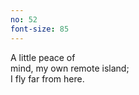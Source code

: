 ```yaml
---
no: 52
font-size: 85
---
```


A little peace of  
mind, my own remote island;  
I fly far from here. 
